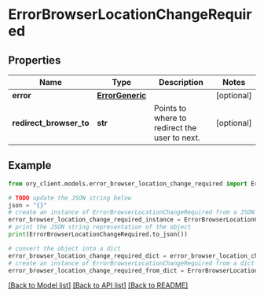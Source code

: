 # ErrorBrowserLocationChangeRequired


## Properties

Name | Type | Description | Notes
------------ | ------------- | ------------- | -------------
**error** | [**ErrorGeneric**](ErrorGeneric.md) |  | [optional] 
**redirect_browser_to** | **str** | Points to where to redirect the user to next. | [optional] 

## Example

```python
from ory_client.models.error_browser_location_change_required import ErrorBrowserLocationChangeRequired

# TODO update the JSON string below
json = "{}"
# create an instance of ErrorBrowserLocationChangeRequired from a JSON string
error_browser_location_change_required_instance = ErrorBrowserLocationChangeRequired.from_json(json)
# print the JSON string representation of the object
print(ErrorBrowserLocationChangeRequired.to_json())

# convert the object into a dict
error_browser_location_change_required_dict = error_browser_location_change_required_instance.to_dict()
# create an instance of ErrorBrowserLocationChangeRequired from a dict
error_browser_location_change_required_from_dict = ErrorBrowserLocationChangeRequired.from_dict(error_browser_location_change_required_dict)
```
[[Back to Model list]](../README.md#documentation-for-models) [[Back to API list]](../README.md#documentation-for-api-endpoints) [[Back to README]](../README.md)


